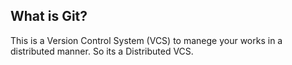 ## What is Git?
This is a Version Control System (VCS) to manege your works in a distributed manner. So its a Distributed VCS.
